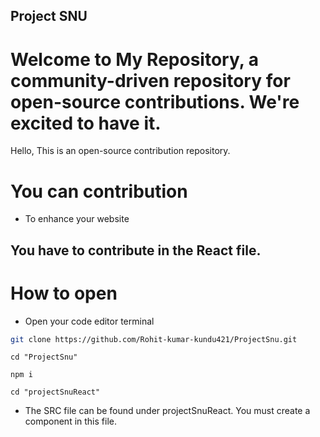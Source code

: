 ## Project SNU

# Welcome  to My Repository, a community-driven repository for open-source contributions. We're excited to have it.

Hello,
This is an open-source contribution repository.

# You can contribution 
* To enhance your website


## You have to contribute in the React file. 

# How to open
* Open your code editor terminal

```bash
git clone https://github.com/Rohit-kumar-kundu421/ProjectSnu.git 
 ```
```
cd "ProjectSnu"
```
```
npm i
```
```
cd "projectSnuReact"
```
* The SRC file can be found under projectSnuReact. You must create a component in this file.
